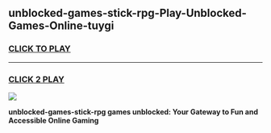 
## unblocked-games-stick-rpg-Play-Unblocked-Games-Online-tuygi
<h3>
<a href="https://premium76.site?title=unblocked-games-stick-rpg&ref=25A">CLICK TO PLAY</a></h3>
<hr>

<h3>
<a href="https://premium76.site?title=unblocked-games-stick-rpg&ref=25A">CLICK 2 PLAY</a>
  
</h3>

<a href="https://premium76.site?title=unblocked-games-stick-rpg&ref=25A"><img src="https://clearcache.store/games.png"></a>


**unblocked-games-stick-rpg games unblocked: Your Gateway to Fun and Accessible Online Gaming**
